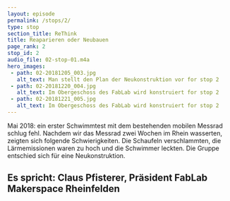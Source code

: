 ```yaml
---
layout: episode
permalink: /stops/2/
type: stop
section_title: ReThink
title: Reaparieren oder Neubauen
page_rank: 2
stop_id: 2
audio_file: 02-stop-01.m4a
hero_images:
 - path: 02-20181205_003.jpg
   alt_text: Man stellt den Plan der Neukonstruktion vor for stop 2
 - path: 02-20181220_004.jpg
   alt_text: Im Obergeschoss des FabLab wird konstruiert for stop 2
 - path: 02-20181221_005.jpg
   alt_text: Im Obergeschoss des FabLab wird konstruiert for stop 2
---
```


Mai 2018:
ein erster Schwimmtest mit dem bestehenden mobilen Messrad schlug fehl. Nachdem wir das Messrad zwei Wochen im Rhein wasserten, zeigten sich folgende Schwierigkeiten. Die Schaufeln verschlammten, die Lärmemissionen waren zu hoch und die Schwimmer leckten. Die Gruppe entschied sich für eine Neukonstruktion. 

## Es spricht: Claus Pfisterer, Präsident FabLab Makerspace Rheinfelden